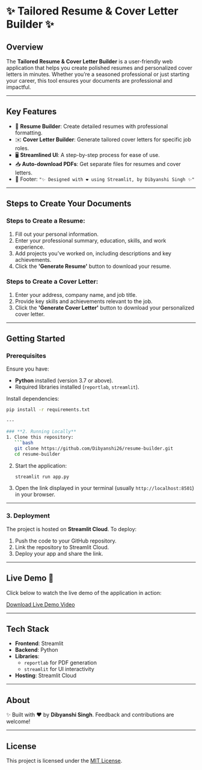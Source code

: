 # ✨ Tailored Resume & Cover Letter Builder ✨

## Overview
The **Tailored Resume & Cover Letter Builder** is a user-friendly web application that helps you create polished resumes and personalized cover letters in minutes. Whether you’re a seasoned professional or just starting your career, this tool ensures your documents are professional and impactful.

---

## Key Features
- 📄 **Resume Builder**: Create detailed resumes with professional formatting.
- ✉️ **Cover Letter Builder**: Generate tailored cover letters for specific job roles.
- 🖥️ **Streamlined UI**: A step-by-step process for ease of use.
- 📥 **Auto-download PDFs**: Get separate files for resumes and cover letters.
- 🌟 Footer: `"✨ Designed with ❤️ using Streamlit, by Dibyanshi Singh ✨"`

---

## Steps to Create Your Documents

### Steps to Create a Resume:
1. Fill out your personal information.
2. Enter your professional summary, education, skills, and work experience.
3. Add projects you’ve worked on, including descriptions and key achievements.
4. Click the **'Generate Resume'** button to download your resume.

### Steps to Create a Cover Letter:
1. Enter your address, company name, and job title.
2. Provide key skills and achievements relevant to the job.
3. Click the **'Generate Cover Letter'** button to download your personalized cover letter.

---

## Getting Started

### Prerequisites
Ensure you have:
- **Python** installed (version 3.7 or above).
- Required libraries installed (`reportlab`, `streamlit`).

Install dependencies:
```bash
pip install -r requirements.txt

---

### **2. Running Locally**
1. Clone this repository:
   ```bash
   git clone https://github.com/Dibyanshi26/resume-builder.git
   cd resume-builder
   ```

2. Start the application:
   ```bash
   streamlit run app.py
   ```

3. Open the link displayed in your terminal (usually `http://localhost:8501`) in your browser.

---

### **3. Deployment**
The project is hosted on **Streamlit Cloud**. To deploy:
1. Push the code to your GitHub repository.
2. Link the repository to Streamlit Cloud.
3. Deploy your app and share the link.

---

## Live Demo 🎥
Click below to watch the live demo of the application in action:

[Download Live Demo Video](https://github.com/Dibyanshi26/resume-builder/raw/main/assets/Live-Recording.mp4)

---

## Tech Stack
- **Frontend**: Streamlit
- **Backend**: Python
- **Libraries**:
  - `reportlab` for PDF generation
  - `streamlit` for UI interactivity
- **Hosting**: Streamlit Cloud

---

## About
✨ Built with ❤️ by **Dibyanshi Singh**. Feedback and contributions are welcome!

---

## License
This project is licensed under the [MIT License](LICENSE).


